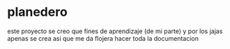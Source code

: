 # planedero
este proyecto se creo que fines de aprendizaje (de mi parte) y por los jajas
apenas se crea asi que me da flojera hacer toda la documentacion
